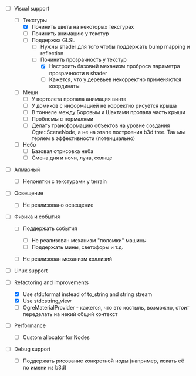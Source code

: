 - [ ] Visual support
  - [ ] Текстуры
    - [x] Починить цвета на некоторых текстурах
    - [ ] Починить анимацию у текстур
    - [ ] Поддержка GLSL
      - [ ] Нужны shader для того чтобы поддержать bump mapping и reflection
      - [ ] Починить прозрачность у текстур
        - [x] Настроить базовый механизм проброса параметра прозрачности в shader
        - [ ] Кажется, что у деревьев некорректно применяются координаты
    
  - [ ] Меши
    - [ ] У вертолета пропала анимация винта
    - [ ] У домиков с информацией не корректно рисуется крыша
    - [ ] В тоннеле между Боровым и Шахтами пропала часть крыши
    - [ ] Проблемы с нормалями
    - [ ] Делать трансформацию объектов на уровне создания Ogre::SceneNode, а не на этапе построения b3d tree. Так мы теряем в эффективности (потенциально)
    
  - [ ] Небо
    - [ ] Базовая отрисовка неба
    - [ ] Смена дня и ночи, луна, солнце

- [ ] Алмазный
  - [ ] Непонятки с текстурами у terrain

- [ ] Освещение
  - [ ] Не реализовано освещение

- [ ] Физика и события
  - [ ] Поддержать события
    - [ ] Не реализован механизм "поломки" машины
    - [ ] Поддержать мины, светофоры и т.д.
  - [ ] Не реализован механизм коллизий
  

- [ ] Linux support

- [ ] Refactoring and improvements
  - [x] Use std::format instead of to_string and string stream
  - [x] Use std::string_view
  - [ ] OgreMaterialProvider - кажется, что это костыль, возможно, стоит переделать на некий общий контекст

- [ ] Performance
  - [ ] Custom allocator for Nodes

- [ ] Debug support
  - [ ] Поддержать рисование конкретной ноды (например, искать её по имени из b3d)
  